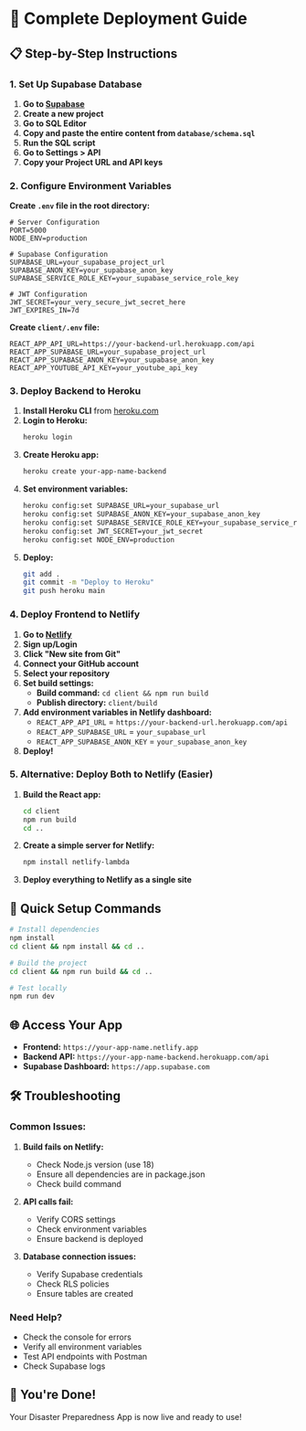 # 🚀 Complete Deployment Guide

## 📋 **Step-by-Step Instructions**

### **1. Set Up Supabase Database**

1. **Go to [Supabase](https://supabase.com)**
2. **Create a new project**
3. **Go to SQL Editor**
4. **Copy and paste the entire content from `database/schema.sql`**
5. **Run the SQL script**
6. **Go to Settings > API**
7. **Copy your Project URL and API keys**

### **2. Configure Environment Variables**

**Create `.env` file in the root directory:**
```env
# Server Configuration
PORT=5000
NODE_ENV=production

# Supabase Configuration
SUPABASE_URL=your_supabase_project_url
SUPABASE_ANON_KEY=your_supabase_anon_key
SUPABASE_SERVICE_ROLE_KEY=your_supabase_service_role_key

# JWT Configuration
JWT_SECRET=your_very_secure_jwt_secret_here
JWT_EXPIRES_IN=7d
```

**Create `client/.env` file:**
```env
REACT_APP_API_URL=https://your-backend-url.herokuapp.com/api
REACT_APP_SUPABASE_URL=your_supabase_project_url
REACT_APP_SUPABASE_ANON_KEY=your_supabase_anon_key
REACT_APP_YOUTUBE_API_KEY=your_youtube_api_key
```

### **3. Deploy Backend to Heroku**

1. **Install Heroku CLI** from [heroku.com](https://devcenter.heroku.com/articles/heroku-cli)
2. **Login to Heroku:**
   ```bash
   heroku login
   ```
3. **Create Heroku app:**
   ```bash
   heroku create your-app-name-backend
   ```
4. **Set environment variables:**
   ```bash
   heroku config:set SUPABASE_URL=your_supabase_url
   heroku config:set SUPABASE_ANON_KEY=your_supabase_anon_key
   heroku config:set SUPABASE_SERVICE_ROLE_KEY=your_supabase_service_role_key
   heroku config:set JWT_SECRET=your_jwt_secret
   heroku config:set NODE_ENV=production
   ```
5. **Deploy:**
   ```bash
   git add .
   git commit -m "Deploy to Heroku"
   git push heroku main
   ```

### **4. Deploy Frontend to Netlify**

1. **Go to [Netlify](https://netlify.com)**
2. **Sign up/Login**
3. **Click "New site from Git"**
4. **Connect your GitHub account**
5. **Select your repository**
6. **Set build settings:**
   - **Build command:** `cd client && npm run build`
   - **Publish directory:** `client/build`
7. **Add environment variables in Netlify dashboard:**
   - `REACT_APP_API_URL` = `https://your-backend-url.herokuapp.com/api`
   - `REACT_APP_SUPABASE_URL` = `your_supabase_url`
   - `REACT_APP_SUPABASE_ANON_KEY` = `your_supabase_anon_key`
8. **Deploy!**

### **5. Alternative: Deploy Both to Netlify (Easier)**

1. **Build the React app:**
   ```bash
   cd client
   npm run build
   cd ..
   ```

2. **Create a simple server for Netlify:**
   ```bash
   npm install netlify-lambda
   ```

3. **Deploy everything to Netlify as a single site**

## 🔧 **Quick Setup Commands**

```bash
# Install dependencies
npm install
cd client && npm install && cd ..

# Build the project
cd client && npm run build && cd ..

# Test locally
npm run dev
```

## 🌐 **Access Your App**

- **Frontend:** `https://your-app-name.netlify.app`
- **Backend API:** `https://your-app-name-backend.herokuapp.com/api`
- **Supabase Dashboard:** `https://app.supabase.com`

## 🛠️ **Troubleshooting**

### **Common Issues:**

1. **Build fails on Netlify:**
   - Check Node.js version (use 18)
   - Ensure all dependencies are in package.json
   - Check build command

2. **API calls fail:**
   - Verify CORS settings
   - Check environment variables
   - Ensure backend is deployed

3. **Database connection issues:**
   - Verify Supabase credentials
   - Check RLS policies
   - Ensure tables are created

### **Need Help?**
- Check the console for errors
- Verify all environment variables
- Test API endpoints with Postman
- Check Supabase logs

## 🎉 **You're Done!**

Your Disaster Preparedness App is now live and ready to use!
